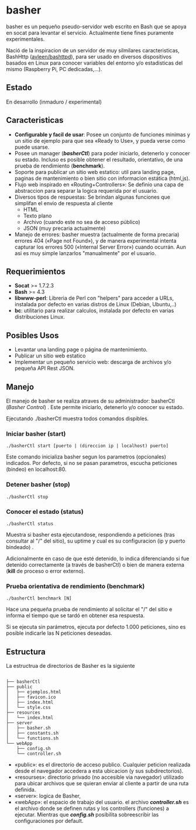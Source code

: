 # basher
basher es un pequeño pseudo-servidor web escrito en Bash que se apoya en socat para levantar el servicio. Actualmente tiene fines puramente experimentales.

Nació de la inspiracion de un servidor de muy silmilares caracteristicas, BashHttp ([avleen/bashttpd](https://github.com/avleen/bashttpd)), para ser usado en diversos dispositivos basados en Linux para conocer variables del entorno y/o estadisticas del mismo (Raspberry Pi, PC dedicadas,...).

## Estado
En desarrollo (inmaduro / experimental)

## Caracteristicas 
- **Configurable y facil de usar**: Posee un conjunto de funciones minimas y un sitio de ejemplo para que sea «Ready to Use», y pueda verse como puede usarse.
- Posee un manager (***basherCtl***) para poder iniciarlo, detenerlo y conocer su estado. Incluso es posible obtener el resultado, orientativo, de una prueba de rendimiento (**benchmark**).
- Soporte para publicar un sitio web estatico: util para landing page, paginas de mantenimiento o bien sitio con informacion estática (html,js).
- Flujo web inspirado en «Routing+Controllers»: Se definio una capa de abstraccion para separar la logica requerida por el usuario.
- Diversos tipos de respuestas: Se brindan algunas funciones que simplifan el envio de respuesta al cliente
  - HTML
  - Texto plano
  - Archivo (cuando este no sea de acceso público)
  - JSON (muy precaria actualmente)
- Manejo de errores: basher muestra (actualmente de forma precaria) errores 404 («Page not Found»), y de manera experimental intenta capturar los errores 500 («Internal Server Error») cuando ocurrán. Aun asi es muy simple lanzarlos "manualmente"  por el usuario.


## Requerimientos
- **Socat** >= 1.7.2.3 
- **Bash** >= 4.3
- **libwww-perl**: Libreria de Perl con "helpers" para acceder a URLs,  instalada por defecto en varias distros de Linux (Debian, Ubuntu,..) 
- **bc**: utilitario para realizar calculos, instalada por defecto en varias distribuciones Linux.


## Posibles Usos
- Levantar una landing page o página de mantenimiento.
- Publicar un sitio web estatico
- Implementar un pequeño servicio web: descarga de archivos y/o pequeña API Rest JSON.

## Manejo
El manejo de basher se realiza atraves de su administrador: basherCtl (*Basher Control*) . Este permite iniciarlo, detenerlo y/o conocer su estado.

Ejecutando ./basherCtl muestra todos comandos dispibles.
 
### Iniciar basher (start)
```
./basherCtl start [puerto | (direccion ip | localhost) puerto]
```
Este comando inicializa basher segun los parametros (opcionales) indicados. Por defecto, si no se pasan parametros, escucha peticiones (bindeo) en localhost:80.

### Detener basher (stop)
```
./basherCtl stop
```

### Conocer el estado (status)
```
./basherCtl status
```
Muestra si basher esta ejecutandose, respondiendo a peticiones (tras consultar al "/" del sitio), su uptime y cual es su configuracion (ip y puerto bindeado) . 

Adicionalmente en caso de que esté detenido, lo indica diferenciando si fue detenido correctamente (a través de basherCtl) o bien de manera externa (**kill** de proceso o error externo).

### Prueba orientativa de rendimiento (benchmark)
```
./basherCtl benchmark [N]
```
Hace una pequeña prueba de rendimiento al solicitar el "/" del sitio e informa el tiempo que se tardó en obtener esa respuesta.

Si se ejecuta sin parámetros, ejecuta por defecto 1.000 peticiones, sino es posible indicarle las N peticiones deseadas. 

## Estructura
La estructrua de directorios de Basher es la siguiente
```

├── basherCtl
├── public
│   ├── ejemplos.html
│   ├── favicon.ico
│   ├── index.html
│   └── style.css
├── resources
│   └── index.html
├── server
│   ├── basher.sh
│   ├── constants.sh
│   └── functions.sh
└── webApp
    ├── config.sh
    └── controller.sh
```

- «public»: es el directorio de acceso publico. Cualquier peticion realizada desde el navegador accedera a esta ubicacion (y sus subdirectorios).
- «resourses»: directorio privado (no accesible via navegador) utilizado para ubicar archivos que se quieran enviar al cliente a partir de una ruta definida.
- «server»: logica de Basher, 
- «webApp»: el espacio de trabajo del usuario. el archivo ***controller.sh*** es el archivo donde se definen rutas y los controllers (funciones) a ejecutar. Mientras que ***config.sh*** posibilita sobreescribir las configuraciones por default.
